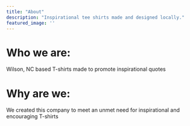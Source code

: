 ```yaml
---
title: "About"
description: "Inspirational tee shirts made and designed locally."
featured_image: ''
---
```


# Who we are:
Wilson, NC based T-shirts made to promote inspirational quotes

# Why are we: 
We created this company to meet an unmet need for inspirational and encouraging T-shirts